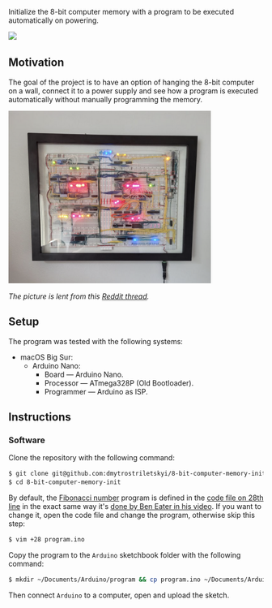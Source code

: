 Initialize the 8-bit computer memory with a program to be executed automatically on powering.

![](/assets/execution-on-powering.gif)

## Motivation

The goal of the project is to have an option of hanging the 8-bit computer on a wall, connect it to a power supply and
see how a program is executed automatically without manually programming the memory.

<img src="/assets/computer-on-a-wall.png" width="400" height="340">

*The picture is lent from this [Reddit thread](https://www.reddit.com/r/beneater/comments/k7yjz6/8bit_build_done_and_hung/).*

## Setup

The program was tested with the following systems:

* macOS Big Sur:
  * Arduino Nano:
    * Board — Arduino Nano.
    * Processor — ATmega328P (Old Bootloader).
    * Programmer — Arduino as ISP.

## Instructions

### Software

Clone the repository with the following command:

```bash
$ git clone git@github.com:dmytrostriletskyi/8-bit-computer-memory-init.git
$ cd 8-bit-computer-memory-init
```

By default, the [Fibonacci number](https://en.wikipedia.org/wiki/Fibonacci_number) program is defined in the 
[code file on 28th line](https://github.com/dmytrostriletskyi/8-bit-computer-memory-init/blob/main/program.ino#L28)
in the exact same way it's [done by Ben Eater in his video](https://youtu.be/a73ZXDJtU48?t=263). If you want to change
it, open the code file and change the program, otherwise skip this step:

```bash
$ vim +28 program.ino
```

Copy the program to the `Arduino` sketchbook folder with the following command:

```bash
$ mkdir ~/Documents/Arduino/program && cp program.ino ~/Documents/Arduino/program
```

Then connect `Arduino` to a computer, open and upload the sketch.
